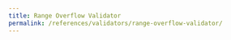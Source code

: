```yaml
---
title: Range Overflow Validator
permalink: /references/validators/range-overflow-validator/
---
```

